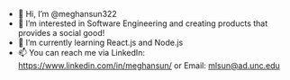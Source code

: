 - 👋 Hi, I’m @meghansun322
- 👀 I’m interested in Software Engineering and creating products that provides a social good!
- 🌱 I’m currently learning React.js and Node.js
- 📫 You can reach me via 
    LinkedIn: https://www.linkedin.com/in/meghansun/
    or Email: mlsun@ad.unc.edu

<!---
meghansun322/meghansun322 is a ✨ special ✨ repository because its `README.md` (this file) appears on your GitHub profile.
You can click the Preview link to take a look at your changes.
--->
